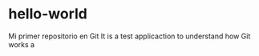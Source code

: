 # hello-world
Mi primer repositorio en Git
It is a test applicaction to understand how Git works a

